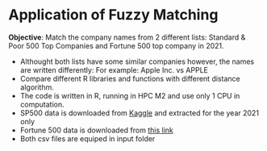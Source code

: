# Application of Fuzzy Matching 

**Objective**: Match the company names from 2 different lists: Standard & Poor 500 Top Companies and Fortune 500 top company in 2021.
- Althought both lists have some similar companies however, the names are written differently: For example: Apple Inc. vs APPLE
- Compare different R libraries and functions with different distance algorithm.
- The code is written in R, running in HPC M2 and use only 1 CPU in computation.
- SP500 data is downloaded from [Kaggle](https://www.kaggle.com/datasets/paytonfisher/sp-500-companies-with-financial-information) and extracted for the year 2021 only
- Fortune 500 data is downloaded from [this link](https://data.world/aurielle/fortune-500-2017)
- Both csv files are equiped in input folder


